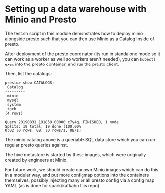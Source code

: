 # Setting up a data warehouse with Minio and Presto

The test.sh script in this module demonstrates how to deploy minio alongside presto such that you
can then use Minio as a Catalog inside of presto.

After deployment of the presto coordinator (its run in standalone mode so it can work as a worker as well so
workers aren't needed), you can `kubectl exec` into the presto container, and run the presto client.

Then, list the catalogs:

```
presto> show CATALOGS;
 Catalog 
---------
 minio
 mysql
 system
 tpch
(4 rows)

Query 20190831_191859_00000_c7y4q, FINISHED, 1 node
Splits: 19 total, 19 done (100.00%)
0:02 [0 rows, 0B] [0 rows/s, 0B/s]
```

The minio catalog above is a queriable SQL data store which you can run regular presto queries against.

The hive metastore is started by these images, which were originally created by engineers at Minio.

For future work, we should create our own Minio images which can do this in a modular way, and
put more configmap options into the containers themselves, possibly injecting many or all presto config via
a config map YAML (as is done for spark/kafka/in this repo).